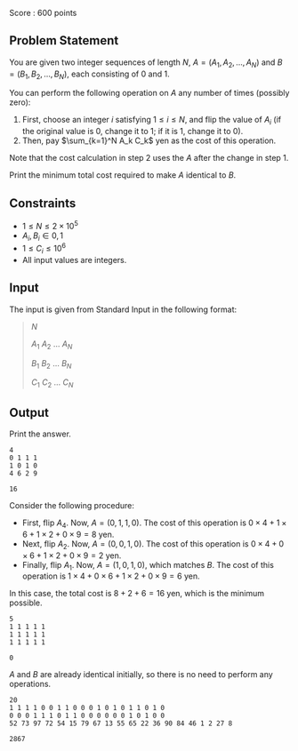 Score : $600$ points

## Problem Statement

You are given two integer sequences of length $N$, $A = (A_1, A_2, \ldots, A_N)$ and $B = (B_1, B_2, \ldots, B_N)$, each consisting of $0$ and $1$.

You can perform the following operation on $A$ any number of times (possibly zero):

1. First, choose an integer $i$ satisfying $1 \leq i \leq N$, and flip the value of $A_i$ (if the original value is $0$, change it to $1$; if it is $1$, change it to $0$).
2. Then, pay $\sum_{k=1}^N A_k C_k$ yen as the cost of this operation.

Note that the cost calculation in step 2 uses the $A$ after the change in step 1.

Print the minimum total cost required to make $A$ identical to $B$.

## Constraints

- $1 \leq N \leq 2 \times 10^5$
- $A_i, B_i \in {0, 1}$
- $1 \leq C_i \leq 10^6$
- All input values are integers.

## Input

The input is given from Standard Input in the following format:

> $N$
> 
> $A_1$ $A_2$ $\ldots$ $A_N$
> 
> $B_1$ $B_2$ $\ldots$ $B_N$
> 
> $C_1$ $C_2$ $\ldots$ $C_N$

## Output

Print the answer.

```input1
4
0 1 1 1
1 0 1 0
4 6 2 9
```

```output1
16
```

Consider the following procedure:

- First, flip $A_4$. Now, $A = (0, 1, 1, 0)$. The cost of this operation is $0 \times 4 + 1 \times 6 + 1 \times 2 + 0 \times 9 = 8$ yen.
- Next, flip $A_2$. Now, $A = (0, 0, 1, 0)$. The cost of this operation is $0 \times 4 + 0 \times 6 + 1 \times 2 + 0 \times 9 = 2$ yen.
- Finally, flip $A_1$. Now, $A = (1, 0, 1, 0)$, which matches $B$. The cost of this operation is $1 \times 4 + 0 \times 6 + 1 \times 2 + 0 \times 9 = 6$ yen.

In this case, the total cost is $8 + 2 + 6 = 16$ yen, which is the minimum possible.

```input2
5
1 1 1 1 1
1 1 1 1 1
1 1 1 1 1
```

```output2
0
```

$A$ and $B$ are already identical initially, so there is no need to perform any operations.

```input3
20
1 1 1 1 0 0 1 1 0 0 0 1 0 1 0 1 1 0 1 0
0 0 0 1 1 1 0 1 1 0 0 0 0 0 0 1 0 1 0 0
52 73 97 72 54 15 79 67 13 55 65 22 36 90 84 46 1 2 27 8
```

```output3
2867
```